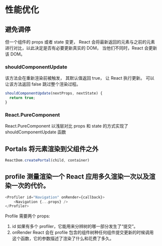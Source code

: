 # 性能优化

## 避免调停
但一个组件的 props 或者 state 变更， React 会将最新返回的元素与之前的元素进行对比，以此决定是否有必要更新真实的 DOM， 当他们不同时，React 会更新该 DOM。

### shouldComponentUpdate
该方法会在重新渲染前被触发， 其默认值返回 true， 让 React 执行更新。 可以让该方法返回 false 跳过整个渲染过程。

```js
shouldComponentUpdate(nextProps, nextState) {
  return true;
}
```

### React.PureComponent 
React.PureComponent 以浅层对比 props 和 state 的方式实现了 shouldComponentUpdate 函数

## Portals 将元素渲染到父组件之外
```js
ReactDom.createPortal(child, container)
```

## profile 测量渲染一个 React 应用多久渲染一次以及渲染一次的代价。

```js
<Profiler id="Navigation" onRender={callback}>
    <Navigation {...props} />
</Profiler>
```

Profile 需要两个 props:
1. id  如果有多个 profiler，它能用来分辨树的哪一部分发生了“提交”。
2. onRender  React 会在 profile 包含的组件树种任何组件提交更新的时候调用这个函数，它的参数描述了渲染了什么和花费了多久。

